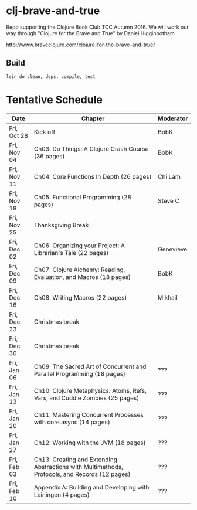 # clj-brave-and-true

Repo supporting the Clojure Book Club TCC Autumn 2016.
We will work our way through "Clojure for the Brave and True"
by Daniel Higginbotham

http://www.braveclojure.com/clojure-for-the-brave-and-true/

## Build

    lein do clean, deps, compile, test

# Tentative Schedule

| Date    | Chapter | Moderator |
|---------|---------|-----------|
|Fri, Oct 28|Kick off|BobK|
|Fri, Nov 04|Ch03: Do Things: A Clojure Crash Course (36 pages)|BobK|
|Fri, Nov 11|Ch04: Core Functions In Depth (26 pages)|Chi Lam|
|Fri, Nov 18|Ch05: Functional Programming (28 pages)|Steve C|
|Fri, Nov 25|Thanksgiving Break||
|Fri, Dec 02|Ch06:  Organizing your Project:  A Librarian's Tale (22 pages) |Genevieve|
|Fri, Dec 09|Ch07: Clojure Alchemy: Reading, Evaluation, and Macros (18 pages)|BobK|
|Fri, Dec 16|Ch08: Writing Macros (22 pages)|Mikhail|
|Fri, Dec 23|Christmas break||
|Fri, Dec 30|Christmas break||
|Fri, Jan 06|Ch09: The Sacred Art of Concurrent and Parallel Programming (18 pages)|???|
|Fri, Jan 13|Ch10: Clojure Metaphysics:  Atoms, Refs, Vars, and Cuddle Zombies (25 pages)|???|
|Fri, Jan 20|Ch11: Mastering Concurrent Processes with core.async (14 pages)|???|
|Fri, Jan 27|Ch12: Working with the JVM (18 pages)|???|
|Fri, Feb 03|Ch13: Creating and Extending Abstractions with Multimethods, Protocols, and Records (12 pages)|???|
|Fri, Feb 10|Appendix A:  Building and Developing with Leiningen (4 pages)|???|
